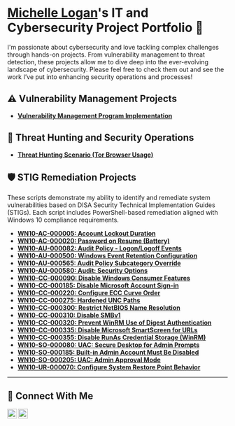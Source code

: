 # <a href="https://www.linkedin.com/in/michellelogan2/">Michelle Logan</a>'s IT and Cybersecurity Project Portfolio 🔐

I'm passionate about cybersecurity and love tackling complex challenges through hands-on projects. From vulnerability management to threat detection, these projects allow me to dive deep into the ever-evolving landscape of cybersecurity. Please feel free to check them out and see the work I’ve put into enhancing security operations and processes!


## ⚠️ Vulnerability Management Projects

- **[Vulnerability Management Program Implementation](https://github.com/Michelle-Logan/Vulnerability-management-program)**


## 🚨 Threat Hunting and Security Operations

- **[Threat Hunting Scenario (Tor Browser Usage)](https://github.com/Michelle-Logan/threat-hunting-scenario-tor)**

## 🛡️ STIG Remediation Projects

These scripts demonstrate my ability to identify and remediate system vulnerabilities based on DISA Security Technical Implementation Guides (STIGs). Each script includes PowerShell-based remediation aligned with Windows 10 compliance requirements.

- **[WN10-AC-000005: Account Lockout Duration](STIGS/WN10-AC-000005.ps1)**
- **[WN10-AC-000020: Password on Resume (Battery)](STIGS/WN10-AC-000020.ps1)**
- **[WN10-AU-000082: Audit Policy - Logon/Logoff Events](STIGS/WN10-AU-000082.ps1)**
- **[WN10-AU-000500: Windows Event Retention Configuration](STIGS/WN10-AU-000500.ps1)**
- **[WN10-AU-000565: Audit Policy Subcategory Override](STIGS/WN10-AU-000565.ps1)**
- **[WN10-AU-000580: Audit: Security Options](STIGS/WN10-AU-000580.ps1)**
- **[WN10-CC-000090: Disable Windows Consumer Features](STIGS/WN10-CC-000090.ps1)**
- **[WN10-CC-000185: Disable Microsoft Account Sign-in](STIGS/WN10-CC-000185.ps1)**
- **[WN10-CC-000220: Configure ECC Curve Order](STIGS/WN10-CC-000220.ps1)**
- **[WN10-CC-000275: Hardened UNC Paths](STIGS/WN10-CC-000275.ps1)**
- **[WN10-CC-000300: Restrict NetBIOS Name Resolution](STIGS/WN10-CC-000300.ps1)**
- **[WN10-CC-000310: Disable SMBv1](STIGS/WN10-CC-000310.ps1)**
- **[WN10-CC-000320: Prevent WinRM Use of Digest Authentication](STIGS/WN10-CC-000320.ps1)**
- **[WN10-CC-000335: Disable Microsoft SmartScreen for URLs](STIGS/WN10-CC-000335.ps1)**
- **[WN10-CC-000355: Disable RunAs Credential Storage (WinRM)](STIGS/WN10-CC-000355.ps1)**
- **[WN10-SO-000080: UAC: Secure Desktop for Admin Prompts](STIGS/WN10-SO-000080.ps1)**
- **[WN10-SO-000185: Built-in Admin Account Must Be Disabled](STIGS/WN10-SO-000185.ps1)**
- **[WN10-SO-000205: UAC: Admin Approval Mode](STIGS/WN10-SO-000205.ps1)**
- **[WN10-UR-000070: Configure System Restore Point Behavior](STIGS/WN10-UR-000070.ps1)**


<hr/>

## 🤳 Connect With Me


[<img align="left" alt="___________ | LinkedIn" width="22px" src="https://cdn.jsdelivr.net/npm/simple-icons@v3/icons/linkedin.svg" />][linkedin]
[<img align="left" alt="___________ | Instagram" width="22px" src="https://cdn.jsdelivr.net/npm/simple-icons@v3/icons/instagram.svg" />][instagram]


[instagram]: https://www.instagram.com/mtelt55/___________
[linkedin]: https://www.linkedin.com/in/michellelogan2/___________

<!--
<img width="35" alt="image" src="https://github.com/user-attachments/assets/2f41c7cd-5ea8-4475-b451-a37161b6c3fb"> 
<img width="35" alt="image" src="https://github.com/user-attachments/assets/77649969-9910-4994-8b96-74a116cfb2a8">
-->
